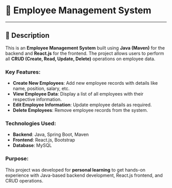 # **🌟 Employee Management System**

---

## **📜 Description**
This is an **Employee Management System** built using **Java (Maven)** for the backend and **React.js** for the frontend. The project allows users to perform all **CRUD (Create, Read, Update, Delete)** operations on employee data.  

### **Key Features:**
- **Create New Employees**: Add new employee records with details like name, position, salary, etc.  
- **View Employee Data**: Display a list of all employees with their respective information.  
- **Edit Employee Information**: Update employee details as required.  
- **Delete Employees**: Remove employee records from the system.  

### **Technologies Used:**
- **Backend**: Java, Spring Boot, Maven  
- **Frontend**: React.js, Bootstrap
- **Database**: MySQL  

### **Purpose**:
This project was developed for **personal learning** to get hands-on experience with Java-based backend development, React.js frontend, and CRUD operations.  
